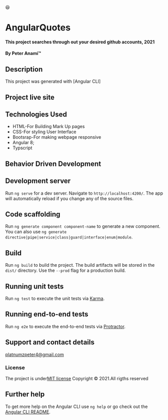 :satisfied:
#  AngularQuotes
#### This project searches through out your desired  github accounts, 2021 
#### By **Peter Anami**&trade;

## Description

This project was generated with [Angular CLI]

## Project live site
  
  ## Technologies Used
* HTML-For Building Mark Up pages
* CSS-For styling User Interface
* Bootsrap-For making webpage responsive
* Angular 8;
* Typscript

## Behavior Driven Development



## Development server

Run `ng serve` for a dev server. Navigate to `http://localhost:4200/`. The app will automatically reload if you change any of the source files.

## Code scaffolding

Run `ng generate component component-name` to generate a new component. You can also use `ng generate directive|pipe|service|class|guard|interface|enum|module`.

## Build

Run `ng build` to build the project. The build artifacts will be stored in the `dist/` directory. Use the `--prod` flag for a production build.

## Running unit tests

Run `ng test` to execute the unit tests via [Karma](https://karma-runner.github.io).

## Running end-to-end tests

Run `ng e2e` to execute the end-to-end tests via [Protractor](http://www.protractortest.org/).

## Support and contact details
platnumzpeter4@gmail.com
### License
The project is under[MIT license](/blob/master/LICENSE)
Copyright &copy; 2021.All rigths reserved

## Further help

To get more help on the Angular CLI use `ng help` or go check out the [Angular CLI README](https://github.com/angular/angular-cli/blob/master/README.md).
